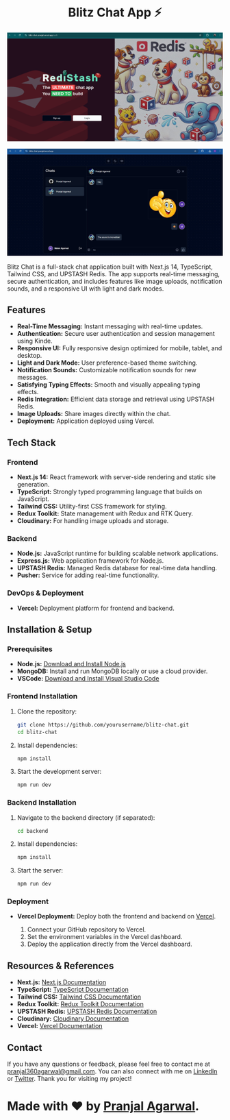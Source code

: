 <h1 align="center">Blitz Chat App ⚡</h1>

<p align="center">
  <img src="/public/photo1.jpg" alt="Demo App" width="700"/>
</p>

<p align="center">
  <img src="/public/photo2.jpg" alt="Demo App" width="700"/>
</p>


Blitz Chat is a full-stack chat application built with Next.js 14, TypeScript, Tailwind CSS, and UPSTASH Redis. The app supports real-time messaging, secure authentication, and includes features like image uploads, notification sounds, and a responsive UI with light and dark modes.

## Features

- **Real-Time Messaging:** Instant messaging with real-time updates.
- **Authentication:** Secure user authentication and session management using Kinde.
- **Responsive UI:** Fully responsive design optimized for mobile, tablet, and desktop.
- **Light and Dark Mode:** User preference-based theme switching.
- **Notification Sounds:** Customizable notification sounds for new messages.
- **Satisfying Typing Effects:** Smooth and visually appealing typing effects.
- **Redis Integration:** Efficient data storage and retrieval using UPSTASH Redis.
- **Image Uploads:** Share images directly within the chat.
- **Deployment:** Application deployed using Vercel.

## Tech Stack

### Frontend

- **Next.js 14:** React framework with server-side rendering and static site generation.
- **TypeScript:** Strongly typed programming language that builds on JavaScript.
- **Tailwind CSS:** Utility-first CSS framework for styling.
- **Redux Toolkit:** State management with Redux and RTK Query.
- **Cloudinary:** For handling image uploads and storage.

### Backend

- **Node.js:** JavaScript runtime for building scalable network applications.
- **Express.js:** Web application framework for Node.js.
- **UPSTASH Redis:** Managed Redis database for real-time data handling.
- **Pusher:** Service for adding real-time functionality.

### DevOps & Deployment

- **Vercel:** Deployment platform for frontend and backend.

## Installation & Setup

### Prerequisites

- **Node.js:** [Download and Install Node.js](https://nodejs.org/en/download/)
- **MongoDB:** Install and run MongoDB locally or use a cloud provider.
- **VSCode:** [Download and Install Visual Studio Code](https://code.visualstudio.com/download)

### Frontend Installation

1. Clone the repository:
    ```bash
    git clone https://github.com/yourusername/blitz-chat.git
    cd blitz-chat
    ```

2. Install dependencies:
    ```bash
    npm install
    ```

3. Start the development server:
    ```bash
    npm run dev
    ```

### Backend Installation

1. Navigate to the backend directory (if separated):
    ```bash
    cd backend
    ```

2. Install dependencies:
    ```bash
    npm install
    ```

3. Start the server:
    ```bash
    npm run dev
    ```


### Deployment

- **Vercel Deployment:** Deploy both the frontend and backend on [Vercel](https://vercel.com/).

    1. Connect your GitHub repository to Vercel.
    2. Set the environment variables in the Vercel dashboard.
    3. Deploy the application directly from the Vercel dashboard.

## Resources & References

- **Next.js:** [Next.js Documentation](https://nextjs.org/docs/getting-started)
- **TypeScript:** [TypeScript Documentation](https://www.typescriptlang.org/docs/)
- **Tailwind CSS:** [Tailwind CSS Documentation](https://tailwindcss.com/docs)
- **Redux Toolkit:** [Redux Toolkit Documentation](https://redux-toolkit.js.org/introduction/getting-started)
- **UPSTASH Redis:** [UPSTASH Redis Documentation](https://upstash.com/docs)
- **Cloudinary:** [Cloudinary Documentation](https://cloudinary.com/documentation)
- **Vercel:** [Vercel Documentation](https://vercel.com/docs)

## Contact

If you have any questions or feedback, please feel free to contact me at [pranjal360agarwal@gmail.com](mailto:pranjal360agarwal@gmail.com). You can also connect with me on [LinkedIn](https://www.linkedin.com/in/pranjalagarwal99/) or [Twitter](https://twitter.com/Pranjal12393385). Thank you for visiting my project!

# Made with ❤ by [Pranjal Agarwal](https://github.com/Pranjal360Agarwal).
